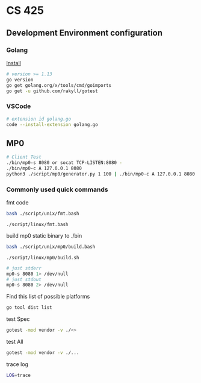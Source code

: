 # CS 425

## Development Environment configuration

### Golang

[Install](https://golang.org/doc/install)

```bash
# version >= 1.13
go version
go get golang.org/x/tools/cmd/goimports
go get -u github.com/rakyll/gotest
```

### VSCode

```bash
# extension id golang.go
code --install-extension golang.go
```

## MP0

```bash
# Client Test
./bin/mp0-s 8080 or socat TCP-LISTEN:8080 -
./bin/mp0-c A 127.0.0.1 8080
python3 ./script/mp0/generator.py 1 100 | ./bin/mp0-c A 127.0.0.1 8080
```

### Commonly used quick commands

fmt code

```bash
bash ./script/unix/fmt.bash
```
```linux
./script/linux/fmt.bash
```

build mp0 static binary to ./bin

```bash
bash ./script/unix/mp0/build.bash
```
```linux
./script/linux/mp0/build.sh
```

```bash
# just stderr
mp0-s 8080 1> /dev/null
# just stdout
mp0-s 8080 2> /dev/null
```

Find this list of possible platforms

```bash
go tool dist list
```

test Spec

```bash
gotest -mod vendor -v ./<>
```

test All

```bash
gotest -mod vendor -v ./...
```

trace log

```bash
LOG=trace
```
